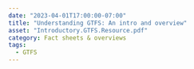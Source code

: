 ```yaml
---
date: "2023-04-01T17:00:00-07:00"
title: "Understanding GTFS: An intro and overview"
asset: "Introductory.GTFS.Resource.pdf"
category: Fact sheets & overviews
tags:
  - GTFS
---
```

